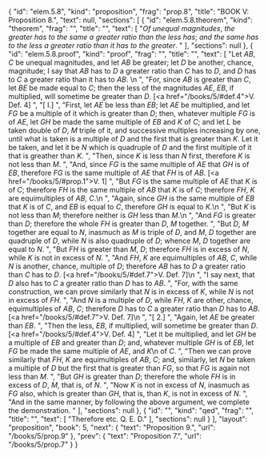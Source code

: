 {
  "id": "elem.5.8",
  "kind": "proposition",
  "frag": "prop.8",
  "title": "BOOK V: Proposition 8.",
  "text": null,
  "sections": [
    {
      "id": "elem.5.8.theorem",
      "kind": "theorem",
      "frag": "",
      "title": "",
      "text": [
        "<var>Of unequal magnitudes</var>, <var>the greater has to the same a greater ratio than the less has</var>; <var>and the same has to the less a greater ratio than it has to the greater</var>. "
      ],
      "sections": null
    },
    {
      "id": "elem.5.8.proof",
      "kind": "proof",
      "frag": "",
      "title": "",
      "text": [
        "Let <var>AB</var>, <var>C</var> be unequal magnitudes, and let <var>AB</var> be greater; let <var>D</var> be another, chance, magnitude; I say that <var>AB</var> has to <var>D</var> a greater ratio than <var>C</var> has to <var>D</var>, and <var>D</var> has to <var>C</var> a greater ratio than it has to <var>AB</var>. \n      ",
        "For, since <var>AB</var> is greater than <var>C</var>, let <var>BE</var> be made equal to <var>C</var>; then the less of the magnitudes <var>AE</var>, <var>EB</var>, if multiplied, will sometime be greater than <var>D</var>. [<a href=\"/books/5/#def.4\">V. Def. 4</a>] ",
        "[<title>Case</title> I.] ",
        "First, let <var>AE</var> be less than <var>EB</var>; let <var>AE</var> be multiplied, and let <var>FG</var> be a multiple of it which is greater than <var>D</var>; then, whatever multiple <var>FG</var> is of <var>AE</var>, let <var>GH</var> be made the same multiple of <var>EB</var> and <var>K</var> of <var>C</var>; and let <var>L</var> be taken double of <var>D</var>, <var>M</var> triple of it, and successive multiples increasing by one, until what is taken is a multiple of <var>D</var> and the first that is greater than <var>K</var>. Let it be taken, and let it be <var>N</var> which is quadruple of <var>D</var> and the first multiple of it that is greather than <var>K</var>. ",
        "Then, since <var>K</var> is less than <var>N</var> first, therefore <var>K</var> is not less than <var>M</var>. ",
        "And, since <var>FG</var> is the same multiple of <var>AE</var> that <var>GH</var> is of <var>EB</var>, therefore <var>FG</var> is the same multiple of <var>AE</var> that <var>FH</var> is of <var>AB</var>. [<a href=\"/books/5/#prop.1\">V. 1</a>] ",
        "But <var>FG</var> is the same multiple of <var>AE</var> that <var>K</var> is of <var>C</var>; therefore <var>FH</var> is the same multiple of <var>AB</var> that <var>K</var> is of <var>C</var>; therefore <var>FH</var>, <var>K</var> are equimultiples of <var>AB</var>, <var>C</var>.\n      ",
        "Again, since <var>GH</var> is the same multiple of <var>EB</var> that <var>K</var> is of <var>C</var>, and <var>EB</var> is equal to <var>C</var>, therefore <var>GH</var> is equal to <var>K</var>.\n       ",
        "But <var>K</var> is not less than <var>M</var>; therefore neither is <var>GH</var> less than <var>M</var>.\n      ",
        "And <var>FG</var> is greater than <var>D</var>; therefore the whole <var>FH</var> is greater than <var>D</var>, <var>M</var> together. ",
        "But <var>D</var>, <var>M</var> together are equal to <var>N</var>, inasmuch as <var>M</var> is triple of <var>D</var>, and <var>M</var>, <var>D</var> together are quadruple of <var>D</var>, while <var>N</var> is also quadruple of <var>D</var>; whence <var>M</var>, <var>D</var> together are equal to <var>N</var>. ",
        "But <var>FH</var> is greater than <var>M</var>, <var>D</var>; therefore <var>FH</var> is in excess of <var>N</var>, while <var>K</var> is not in excess of <var>N</var>. ",
        "And <var>FH</var>, <var>K</var> are equimultiples of <var>AB</var>, <var>C</var>, while <var>N</var> is another, chance, multiple of <var>D</var>; therefore <var>AB</var> has to <var>D</var> a greater ratio than <var>C</var> has to <var>D</var>. [<a href=\"/books/5/#def.7\">V. Def. 7</a>]\n      ",
        "I say next, that <var>D</var> also has to <var>C</var> a greater ratio than <var>D</var> has to <var>AB</var>. ",
        "For, with the same construction, we can prove similarly that <var>N</var> is in excess of <var>K</var>, while <var>N</var> is not in excess of <var>FH</var>. ",
        "And <var>N</var> is a multiple of <var>D</var>, while <var>FH</var>, <var>K</var> are other, chance, equimultiples of <var>AB</var>, <var>C</var>; therefore <var>D</var> has to <var>C</var> a greater ratio than <var>D</var> has to <var>AB</var>. [<a href=\"/books/5/#def.7\">V. Def. 7</a>]\n      ",
        "[<title>Case</title> 2.] ",
        "Again, let <var>AE</var> be greater than <var>EB</var>. ",
        "Then the less, <var>EB</var>, if multiplied, will sometime be greater than <var>D</var>. [<a href=\"/books/5/#def.4\">V. Def. 4</a>] ",
        "Let it be multiplied, and let <var>GH</var> be a multiple of <var>EB</var> and greater than <var>D</var>; and, whatever multiple <var>GH</var> is of <var>EB</var>, let <var>FG</var> be made the same multiple of <var>AE</var>, and <var>K</var>\n        of <var>C</var>. ",
        "Then we can prove similarly that <var>FH</var>, <var>K</var> are equimultiples of <var>AB</var>, <var>C</var>; and, similarly, let <var>N</var> be taken a multiple of <var>D</var> but the first that is greater than <var>FG</var>, so that <var>FG</var> is again not less than <var>M</var>. ",
        "But <var>GH</var> is greater than <var>D</var>; therefore the whole <var>FH</var> is in excess of <var>D</var>, <var>M</var>, that is, of <var>N</var>. ",
        "Now <var>K</var> is not in excess of <var>N</var>, inasmuch as <var>FG</var> also, which is greater than <var>GH</var>, that is, than <var>K</var>, is not in excess of <var>N</var>. ",
        "And in the same manner, by following the above argument, we complete the demonstration. "
      ],
      "sections": null
    },
    {
      "id": "",
      "kind": "qed",
      "frag": "",
      "title": "",
      "text": [
        "Therefore etc. Q. E. D."
      ],
      "sections": null
    }
  ],
  "layout": "proposition",
  "book": 5,
  "next": {
    "text": "Proposition 9.",
    "url": "/books/5/prop.9"
  },
  "prev": {
    "text": "Proposition 7.",
    "url": "/books/5/prop.7"
  }
}
